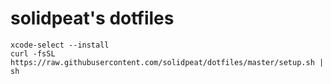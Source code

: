 # solidpeat's dotfiles

```
xcode-select --install
curl -fsSL https://raw.githubusercontent.com/solidpeat/dotfiles/master/setup.sh | sh
```
